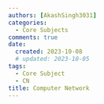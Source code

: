 ```yaml
---
authors: [AkashSingh3031]
categories:
  - Core Subjects
comments: true
date:
  created: 2023-10-08
  # updated: 2023-10-05
tags:
  - Core Subject
  - CN
title: Computer Network
---
```


